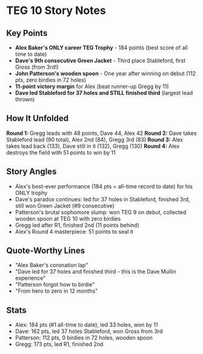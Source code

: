 # TEG 10 Story Notes

## Key Points
- **Alex Baker's ONLY career TEG Trophy** - 184 points (best score of all time to date)
- **Dave's 9th consecutive Green Jacket** - Third place Stableford, first Gross (from 3rd!)
- **John Patterson's wooden spoon** - One year after winning on debut (112 pts, zero birdies in 72 holes)
- **11-point victory margin** for Alex (beat runner-up Gregg by 11)
- **Dave led Stableford for 37 holes and STILL finished third** (largest lead thrown)

## How It Unfolded
**Round 1:** Gregg leads with 48 points, Dave 44, Alex 42
**Round 2:** Dave takes Stableford lead (90 total), Alex 2nd (84), Gregg 3rd (83)
**Round 3:** Alex takes lead back (133), Dave still in it (132), Gregg (130)
**Round 4:** Alex destroys the field with 51 points to win by 11

## Story Angles
- Alex's best-ever performance (184 pts = all-time record to date) for his ONLY trophy
- Dave's paradox continues: led for 37 holes in Stableford, finished 3rd, still won Green Jacket (#9 consecutive)
- Patterson's brutal sophomore slump: won TEG 9 on debut, collected wooden spoon at TEG 10 with zero birdies
- Gregg led after R1, finished 2nd (11 points behind)
- Alex's Round 4 masterpiece: 51 points to seal it

## Quote-Worthy Lines
- "Alex Baker's coronation lap"
- "Dave led for 37 holes and finished third - this is the Dave Mullin experience"
- "Patterson forgot how to birdie"
- "From hero to zero in 12 months"

## Stats
- Alex: 184 pts (#1 all-time to date), led 33 holes, won by 11
- Dave: 162 pts, led 37 holes Stableford, won Gross from 3rd
- Patterson: 112 pts, 0 birdies in 72 holes, wooden spoon
- Gregg: 173 pts, led R1, finished 2nd
